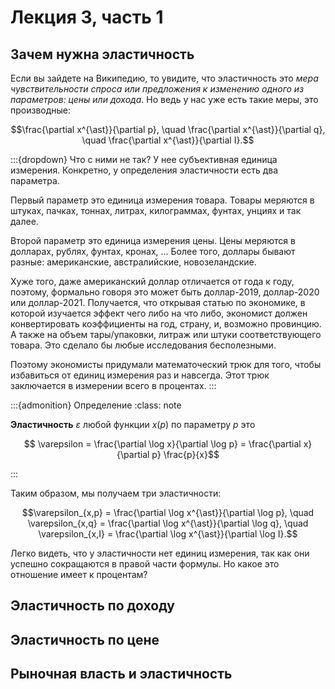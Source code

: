 # Лекция 3, часть 1

## Зачем нужна эластичность

Если вы зайдете на Википедию, то увидите, что эластичность это *мера чувствительности спроса или предложения к изменению одного из параметров: цены или дохода*. Но ведь у нас уже есть такие меры, это производные:

$$\frac{\partial x^{\ast}}{\partial p}, \quad \frac{\partial x^{\ast}}{\partial q}, \quad \frac{\partial x^{\ast}}{\partial I}.$$


:::{dropdown} Что с ними не так?
У нее субъективная единица измерения. Конкретно, у определения эластичности есть два параметра. 

Первый параметр это единица измерения товара. Товары меряются в штуках, пачках, тоннах, литрах, килограммах, фунтах, унциях и так далее. 

Второй параметр это единица измерения цены. Цены меряются в долларах, рублях, фунтах, кронах, ... Более того, доллары бывают разные: американские, австралийские, новозеландские. 

Хуже того, даже американский доллар отличается от года к году, поэтому, формально говоря это может быть доллар-2019, доллар-2020 или доллар-2021. Получается, что открывая статью по экономике, в которой изучается эффект чего либо на что либо, экономист должен конвертировать коэффициенты на год, страну, и, возможно провинцию. А также на объем тары/упаковки, литраж или штуки соответствующего товара. Это сделало бы любые исследования бесполезными.

Поэтому экономисты придумали математоческий трюк для того, чтобы избавиться от единиц измерения раз и навсегда. Этот трюк заключается в измерении всего в процентах.
:::

:::{admonition} Определение
:class: note

**Эластичность** $\varepsilon$ любой функции $x(p)$ по параметру $p$ это 

$$ \varepsilon = \frac{\partial \log x}{\partial \log p} = \frac{\partial x}{\partial p} \frac{p}{x}$$

:::

Таким образом, мы получаем три эластичности:

$$\varepsilon_{x,p} = \frac{\partial \log x^{\ast}}{\partial \log p}, \quad \varepsilon_{x,q} = \frac{\partial \log x^{\ast}}{\partial \log q}, \quad \varepsilon_{x,I} = \frac{\partial \log x^{\ast}}{\partial \log I}.$$

Легко видеть, что у эластичности нет единиц измерения, так как они успешно сокращаются в правой части формулы. Но какое это отношение имеет к процентам?

## Эластичность по доходу

## Эластичность по цене

## Рыночная власть и эластичность